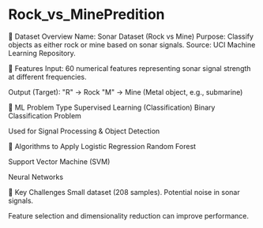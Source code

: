 # Rock_vs_MinePredition

🔹 Dataset Overview
Name: Sonar Dataset (Rock vs Mine)
Purpose: Classify objects as either rock or mine based on sonar signals.
Source: UCI Machine Learning Repository.

🔹 Features
Input: 60 numerical features representing sonar signal strength at different frequencies.

Output (Target):
"R" → Rock
"M" → Mine (Metal object, e.g., submarine)

🔹 ML Problem Type
Supervised Learning (Classification)
Binary Classification Problem

Used for Signal Processing & Object Detection

🔹 Algorithms to Apply
Logistic Regression
Random Forest

Support Vector Machine (SVM)

Neural Networks

🔹 Key Challenges
Small dataset (208 samples).
Potential noise in sonar signals.

Feature selection and dimensionality reduction can improve performance.
